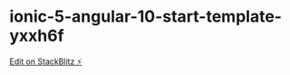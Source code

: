 # ionic-5-angular-10-start-template-yxxh6f

[Edit on StackBlitz ⚡️](https://stackblitz.com/edit/ionic-5-angular-10-start-template-yxxh6f)